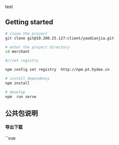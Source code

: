 test

## Getting started

```bash
# clone the project
git clone git@10.200.25.127:client/yaodianjia.git

# enter the project directory
cd merchant

#//set registry  

npm config set registry  http://npm.pt.hydee.cn

# install dependency
npm install

# develop
npm  run serve
```

## 公共包说明

#### 导出下载

``vue
<script>
  import download from '@hydee/download'
  export default {
    methods: {
      handleBatchExport() {
        exportNotMatch(this.merCode)
          .then(res => {
            download.blob(res, '未对码列表')
            this.$message({
              message: '数据导出成功',
              type: 'success'
            })
          })
          .catch(() => {})
      },
    }
  }
</script>
```
